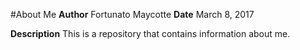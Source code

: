 #About Me
**Author** Fortunato Maycotte
**Date** March 8, 2017

**Description**
  This is a repository that contains  information about me.
